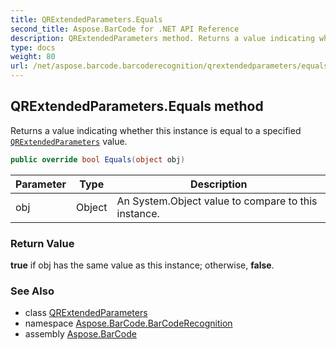 ```yaml
---
title: QRExtendedParameters.Equals
second_title: Aspose.BarCode for .NET API Reference
description: QRExtendedParameters method. Returns a value indicating whether this instance is equal to a specified QRExtendedParameters value
type: docs
weight: 80
url: /net/aspose.barcode.barcoderecognition/qrextendedparameters/equals/
---
```

## QRExtendedParameters.Equals method

Returns a value indicating whether this instance is equal to a specified [`QRExtendedParameters`](../) value.

```csharp
public override bool Equals(object obj)
```

| Parameter | Type | Description |
| --- | --- | --- |
| obj | Object | An System.Object value to compare to this instance. |

### Return Value

**true** if obj has the same value as this instance; otherwise, **false**.

### See Also

* class [QRExtendedParameters](../)
* namespace [Aspose.BarCode.BarCodeRecognition](../../qrextendedparameters/)
* assembly [Aspose.BarCode](../../../)


